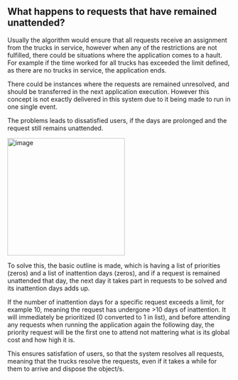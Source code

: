 ## What happens to requests that have remained unattended?

Usually the algorithm would ensure that all requests receive an assignment from the trucks in service, however when any of the restrictions are not fulfilled, there could be situations where the application comes to a hault. For example if the time worked for all trucks has exceeded the limit defined, as there are no trucks in service, the application ends.

There could be instances where the requests are remained unresolved, and should be transferred in the next application execution. However this concept is not exactly delivered in this system due to it being made to run in one single event. 

The problems leads to dissatisfied users, if the days are prolonged and the request still remains unattended.


<img width="264" alt="image" src="https://github.com/KrishT97/truck_route_planner/assets/92883393/5566e6b9-55a8-4f1c-92fc-e0b442090c12">


To solve this, the basic outline is made, which is having a list of priorities (zeros) and a list of inattention days (zeros), and if a request is remained unattended that day, the next day it takes part in requests to be solved and its inattention days adds up.

If the number of inattention days for a specific request exceeds a limit, for example 10, meaning the request has undergone >10 days of inattention. It will immediately be prioritized (0 converted to 1 in list), and before attending any requests when running the application again the following day, the priority request will be the first one to attend not mattering what is its global cost and how high it is.

This ensures satisfation of users, so that the system resolves all requests, meaning that the trucks resolve the requests, even if it takes a while for them to arrive and dispose the object/s.

